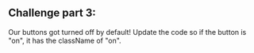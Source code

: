 ## Challenge part 3:
Our buttons got turned off by default! Update the code so if the button is "on", it has the className of "on".
     
    